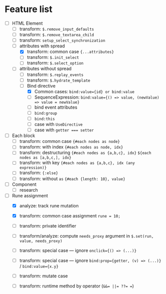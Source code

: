 # Feature list

- [ ] HTML Element
    - [ ] transform: `$.remove_input_defaults`
    - [ ] transform: `$.remove_textarea_child`
    - [ ] transform: `setup_select_synchronization`
    - [ ] attributes with spread
        - [x] transform: common case `{...attributes}`
        - [ ] transform: `$.init_select`
        - [ ] transform: `$.select_option`
    - [ ] attributes without spread
        - [ ] transform: `$.replay_events`
        - [ ] transform: `$.hydrate_template`
        - [ ] Bind directive
            - [x] Common cases: `bind:value={id} or bind:value`
            - [ ] SequenceExpression: `bind:value={() => value, (newValue) => value = newValue}`
            - [ ] bind event attributes
            - [ ] `bind:group`
            - [ ] `bind:this`
            - [ ] case with `UseDirective`
            - [ ] case with `getter === setter`
- [ ] Each block
    - [ ] transform: common case `{#each nodes as node}`
    - [ ] transform: with index `{#each nodes as node, idx}`
    - [ ] transform: destructuring `{#each nodes as {a,b,c}, idx}` `${each nodes as [a,b,c,], idx}`
    - [ ] transform: with key `{#each nodes as {a,b,c}, idx (any expression)}`
    - [ ] transform: `{:else}`
    - [ ] transform: without `as` `{#each {length: 10}, value}`
- [ ] Component
    - [ ] research
- [ ] Rune assignment 
    - [x] analyze: track rune mutation
    - [x] transform: common case assignment `rune = 10;`
    - [ ] transform: private identifier
    - [ ] transform/analyze: compute `needs_proxy` argument in `$.set(run, value, needs_proxy)` 
    - [ ] transform: special case — ignore `onclick={() => (...)}`
    - [ ] transform: special case — ignore `bind:prop={getter, (v) => (...)}` / `bind:value={x.y}`
    - [ ] transform: mutate case
    - [ ] transform: runtime method by operator (`&&= ||= ??= =`)

